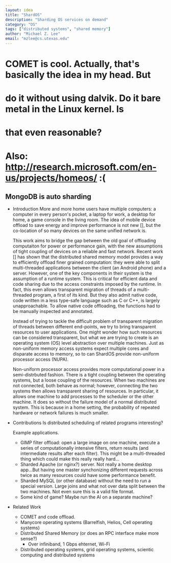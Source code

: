 ```yaml
---
layout: idea
title: "ShardOS"
description: "Sharding OS services on demand"
category: "OS"
tags: ["distributed systems", "shared memory"]
author: "Michael Z. Lee"
email: "mzlee@cs.utexas.edu"
---
```


# COMET is cool.  Actually, that's basically the idea in my head.  But
# do it without using dalvik.  Do it bare metal in the Linux kernel.  Is
# that even reasonable?

# Also: http://research.microsoft.com/en-us/projects/homeos/ :(

## MongoDB is auto sharding

* Introduction
  More and more home users have multiple computers: a computer in
  every person's pocket, a laptop for work, a desktop for home, a game
  console in the living room.  The idea of mobile device offload to
  save energy and improve performance is not new [], but the co-location
  of so many devices on the same unified network is.

  This work aims to bridge the gap between the old goal of offloading
  computaiton for power or performance gain, with the new assumptions
  of tight coupling of devices on a reliable and fast network.  Recent
  work [] has shown that the distributed shared memory model provides
  a way to efficiently offload finer grained computation: they were
  able to split multi-threaded applications between the client (an
  Android phone) and a server.  However, one of the key components in
  their system is the assumption of a runtime system.  This is
  critical for efficient data and code sharing due to the access
  constraints imposed by the runtime.  In fact, this even allows
  transparent migration of threads of a multi-threaded program, a
  first of its kind.  But they also admit native code, code written in
  a less type-safe language such as C or C++, is largely
  unapproachable.  To allow native code offloading, the functions had
  to be manually inspected and annotated.

  Instead of trying to tackle the difficult problem of transparent
  migration of threads between different end-points, we try to bring
  transparent resources to user applications.  One might wonder how
  such resources can be considered transparent, but what we are trying
  to create is an operating system (OS) level abstraction over
  multiple machines.  Just as non-uniform memory access systems expect
  multiple cores and disparate access to memory, so to can ShardOS
  provide non-uniform processor access (NUPA).  

  Non-uniform processor access provides more computational power in a
  semi-distrbuted fashion.  There is a tight coupling between the
  operating systems, but a loose coupling of the resources.  When two
  machines are not connected, both behave as normal; however,
  connecting the two systems then allows transparent sharing of
  resources.  In particular, it allows one machine to add processes to
  the scheduler or the other machine.  It does so without the failure
  model of a normal distributed system.  This is because in a home
  setting, the probability of repeated hardware or network failures is
  much smaller.

* Contributions
  Is distributed scheduling of related programs interesting?

  Example applications.
  - GIMP filter offload: open a large image on one machine, execute a
    series of computationally intensive filters, return results (and
    intermediate results after each filter).  This might be a
    multi-threaded thing which could make this really really hard...
  - Sharded Apache (or nginx?) server.  Not really a home desktop
    app...But having one master synchonizing different requests across
    twice as many resources could have some performance benefit.
  - Sharded MySQL (or other database) without the need to run a
    special version.  Large joins and what not over data split between
    the two machines.  Not even sure this is a valid file format.
  - Some kind of game?  Maybe run the AI on a separate machine?

* Related Work
  - COMET and code offload.
  - Manycore operating systems (Barrelfish, Helios, Cell operating systems)
  - Distributed Shared Memory (or does an RPC interface make more sense?)
    - Over infiniband, 1 Gbps ehternet, Wi-Fi
  - Distributed operating systems, grid operating systems, scientic
    computing and distributed systems

